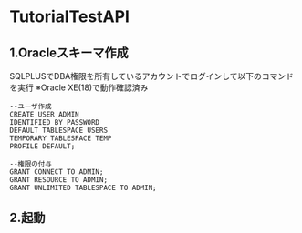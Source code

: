 # TutorialTestAPI

## 1.Oracleスキーマ作成
SQLPLUSでDBA権限を所有しているアカウントでログインして以下のコマンドを実行
※Oracle XE(18)で動作確認済み

```
--ユーザ作成
CREATE USER ADMIN
IDENTIFIED BY PASSWORD
DEFAULT TABLESPACE USERS
TEMPORARY TABLESPACE TEMP
PROFILE DEFAULT;

--権限の付与
GRANT CONNECT TO ADMIN;
GRANT RESOURCE TO ADMIN;
GRANT UNLIMITED TABLESPACE TO ADMIN;
```

## 2.起動
